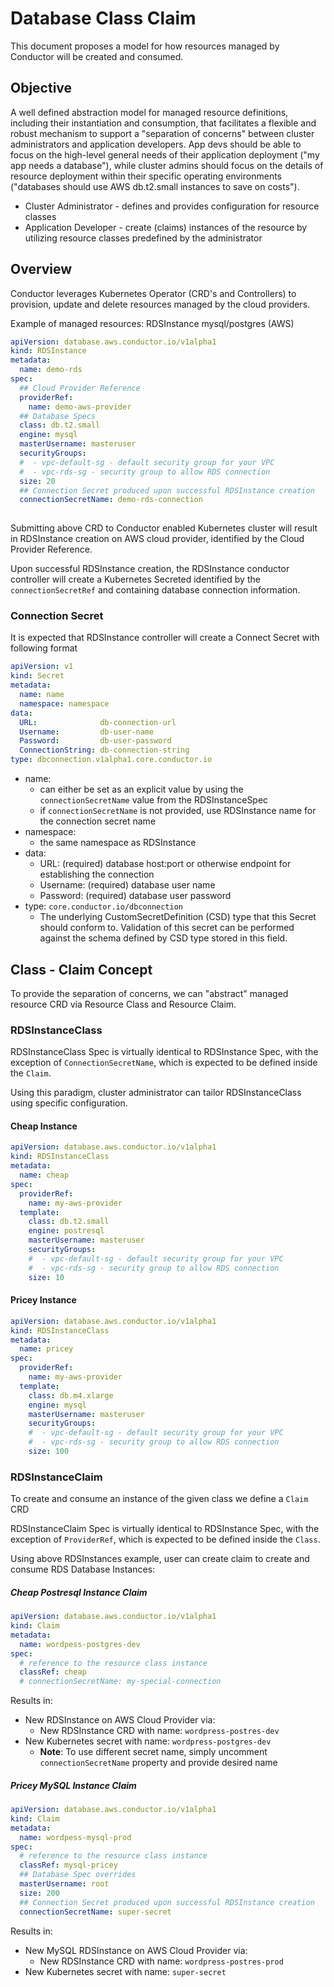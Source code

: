 # Database Class Claim
This document proposes a model for how resources managed by Conductor will be created and consumed.

## Objective
A well defined abstraction model for managed resource definitions, including their instantiation and consumption, that facilitates a flexible and robust mechanism to support a "separation of concerns" between cluster administrators and application developers. App devs should be able to focus on the high-level general needs of their application deployment ("my app needs a database"), while cluster admins should focus on the details of resource deployment within their specific operating environments ("databases should use AWS db.t2.small instances to save on costs").

- Cluster Administrator - defines and provides configuration for resource classes
- Application Developer - create (claims) instances of the resource by utilizing resource classes predefined by the administrator


## Overview
Conductor leverages Kubernetes Operator (CRD's and Controllers) to provision, update and delete resources managed by the cloud providers.

Example of managed resources: RDSInstance mysql/postgres (AWS)

```yaml
apiVersion: database.aws.conductor.io/v1alpha1
kind: RDSInstance
metadata:
  name: demo-rds
spec:
  ## Cloud Provider Reference
  providerRef:
    name: demo-aws-provider
  ## Database Specs
  class: db.t2.small
  engine: mysql
  masterUsername: masteruser
  securityGroups:
  #  - vpc-default-sg - default security group for your VPC
  #  - vpc-rds-sg - security group to allow RDS connection
  size: 20
  ## Connection Secret produced upon successful RDSInstance creation
  connectionSecretName: demo-rds-connection
    
```


Submitting above CRD to Conductor enabled Kubernetes cluster will result in RDSInstance creation on AWS cloud provider, identified by the Cloud Provider Reference.

Upon successful RDSInstance creation, the RDSInstance conductor controller will create a Kubernetes Secreted identified by the `connectionSecretRef` and containing
database connection information.

### Connection Secret
It is expected that RDSInstance controller will create a Connect Secret with following format

```yaml
apiVersion: v1
kind: Secret
metadata:
  name: name
  namespace: namespace
data:
  URL:              db-connection-url
  Username:         db-user-name
  Password:         db-user-password
  ConnectionString: db-connection-string
type: dbconnection.v1alpha1.core.conductor.io
```

- name: 
    - can either be set as an explicit value by using the `connectionSecretName` value from the RDSInstanceSpec
    - if `connectionSecretName` is not provided, use RDSInstance name for the connection secret name
- namespace: 
    - the same namespace as RDSInstance
- data:
    - URL: (required) database host:port or otherwise endpoint for establishing the connection
    - Username: (required) database user name
    - Password: (required) database user password
- type: `core.conductor.io/dbconnection` 
    - The underlying CustomSecretDefinition (CSD) type that this Secret should conform to. Validation of this secret can be performed against the schema defined by CSD type stored in this field.


## Class - Claim Concept
To provide the separation of concerns, we can "abstract" managed resource CRD via Resource Class and Resource Claim.

### RDSInstanceClass
RDSInstanceClass Spec is virtually identical to RDSInstance Spec, with the exception of `ConnectionSecretName`,
which is expected to be defined inside the `Claim`.

Using this paradigm, cluster administrator can tailor RDSInstanceClass using specific configuration. 
 
#### Cheap Instance
```yaml
apiVersion: database.aws.conductor.io/v1alpha1
kind: RDSInstanceClass
metadata:
  name: cheap
spec:
  providerRef:
    name: my-aws-provider
  template:    
    class: db.t2.small
    engine: postresql
    masterUsername: masteruser
    securityGroups:
    #  - vpc-default-sg - default security group for your VPC
    #  - vpc-rds-sg - security group to allow RDS connection
    size: 10
```
#### Pricey Instance
```yaml
apiVersion: database.aws.conductor.io/v1alpha1
kind: RDSInstanceClass
metadata:
  name: pricey
spec:
  providerRef:
    name: my-aws-provider
  template:
    class: db.m4.xlarge
    engine: mysql
    masterUsername: masteruser
    securityGroups:
    #  - vpc-default-sg - default security group for your VPC
    #  - vpc-rds-sg - security group to allow RDS connection
    size: 100
```

### RDSInstanceClaim
To create and consume an instance of the given class we define a `Claim` CRD

RDSInstanceClaim Spec is virtually identical to RDSInstance Spec, with the exception of `ProviderRef`,
which is expected to be defined inside the `Class`.

Using above RDSInstances example, user can create claim to create and consume RDS Database Instances:
##### Cheap Postresql Instance Claim
```yaml
apiVersion: database.aws.conductor.io/v1alpha1
kind: Claim
metadata:
  name: wordpess-postgres-dev
spec:
  # reference to the resource class instance
  classRef: cheap
  # connectionSecretName: my-special-connection
```
Results in:
- New RDSInstance on AWS Cloud Provider via:
    - New RDSInstance CRD with name: `wordpress-postres-dev`
- New Kubernetes secret with name: `wordpress-postgres-dev` 
    - **Note**: To use different secret name, simply uncomment `connectionSecretName` property and provide desired name

##### Pricey MySQL Instance Claim
```yaml
apiVersion: database.aws.conductor.io/v1alpha1
kind: Claim
metadata:
  name: wordpess-mysql-prod
spec:
  # reference to the resource class instance
  classRef: mysql-pricey
  ## Database Spec overrides
  masterUsername: root
  size: 200
  ## Connection Secret produced upon successful RDSInstance creation
  connectionSecretName: super-secret
```
Results in:
- New MySQL RDSInstance on AWS Cloud Provider via:
    - New RDSInstance CRD with name: `wordpress-postres-prod`
- New Kubernetes secret with name: `super-secret` 
